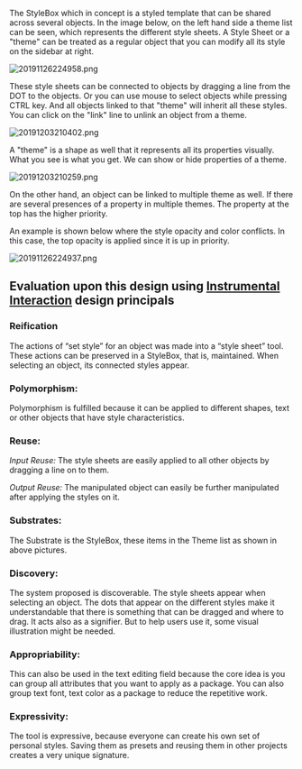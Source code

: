 The StyleBox which in concept is a styled template that can be shared across several objects. In the image below, on the left hand side a theme list can be seen, which represents the different style sheets. A Style Sheet or a "theme" can be treated as a regular object that you can modify all its style on the sidebar at right.

![20191126224958.png](https://i.loli.net/2019/11/27/1J4R3wlcEopYuGh.png)

These style sheets can be connected to objects by dragging a line from the DOT to the objects. Or you can use mouse to select objects while pressing CTRL key. And all objects linked to that "theme" will inherit all these styles. You can click on the "link" line to unlink an object from a theme.

![20191203210402.png](https://i.loli.net/2019/12/04/4lvDLGAzm3fOH9P.png)

A "theme" is a shape as well that it represents all its properties visually. What you see is what you get. We can show or hide properties of a theme.

![20191203210259.png](https://i.loli.net/2019/12/04/5De4N6MUrkzWtfX.png)

On the other hand, an object can be linked to multiple theme as well. If there are several presences of a property in multiple themes. The property at the top has the higher priority.

An example is shown below where the style opacity and color conflicts. In this case, the top opacity is applied since it is up in priority.

![20191126224937.png](https://i.loli.net/2019/11/27/PnBJ2zAtTqKh3f7.png)

## Evaluation upon this design using [Instrumental Interaction](https://www.lri.fr/~mbl/papers/CHI2000/paper.pdf) design principals

### Reification

The actions of “set style” for an object was made into a “style sheet” tool. These actions can be preserved in a StyleBox, that is, maintained. When selecting an object, its connected styles appear.

### Polymorphism:

Polymorphism is fulfilled because it can be applied to different shapes, text or other objects that have style characteristics.

### Reuse:

*Input Reuse:* The style sheets are easily applied to all other objects by dragging a line on to them.

_Output Reuse:_ The manipulated object can easily be further manipulated after applying the styles on it.

### Substrates:

The Substrate is the StyleBox, these items in the Theme list as shown in above pictures.

### Discovery:

The system proposed is discoverable. The style sheets appear when selecting an object. The dots that appear on the different styles make it understandable that there is something that can be dragged and where to drag. It acts also as a signifier. But to help users use it, some visual illustration might be needed.

### Appropriability:

This can also be used in the text editing field because the core idea is you can group all attributes that you want to apply as a package. You can also group text font, text color as a package to reduce the repetitive work.

### Expressivity:

The tool is expressive, because everyone can create his own set of personal styles. Saving them as presets and reusing them in other projects creates a very unique signature.
